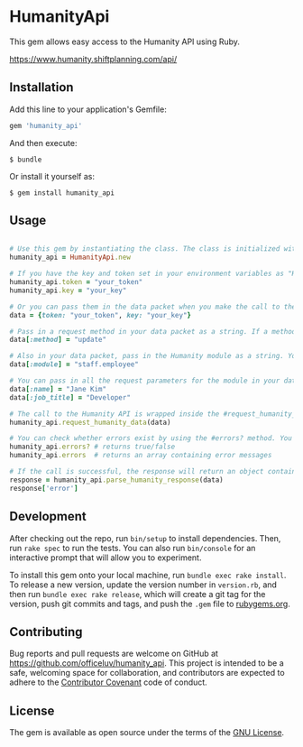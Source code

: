 # HumanityApi

This gem allows easy access to the Humanity API using Ruby.

https://www.humanity.shiftplanning.com/api/

## Installation

Add this line to your application's Gemfile:

```ruby
gem 'humanity_api'
```

And then execute:

    $ bundle

Or install it yourself as:

    $ gem install humanity_api

## Usage

```ruby

# Use this gem by instantiating the class. The class is initialized with a output format of 'json'. Currently, the output format can only be set as json.
humanity_api = HumanityApi.new

# If you have the key and token set in your environment variables as "HUMANITY_KEY" and "HUMANITY_TOKEN", the gem will find and use them. You can also access the key and token using getters and setters:
humanity_api.token = "your_token"
humanity_api.key = "your_key"

# Or you can pass them in the data packet when you make the call to the API:
data = {token: "your_token", key: "your_key"}

# Pass in a request method in your data packet as a string. If a method is not passed in, it will default to a get request.
data[:method] = "update"

# Also in your data packet, pass in the Humanity module as a string. You can see the full list of modules at https://www.humanity.shiftplanning.com/api/.
data[:module] = "staff.employee"

# You can pass in all the request parameters for the module in your data packet as well.
data[:name] = "Jane Kim"
data[:job_title] = "Developer"

# The call to the Humanity API is wrapped inside the #request_humanity_data method. Call this method with the data packet containing your request parameters.
humanity_api.request_humanity_data(data)

# You can check whether errors exist by using the #errors? method. You can also see which errors exist on the instance by using the errors getter.
humanity_api.errors? # returns true/false
humanity_api.errors  # returns an array containing error messages

# If the call is successful, the response will return an object containing the requested data from the Humanity API. Otherwise, it will return an object containing the error. You can check whether the errors on the response by accessing the 'error' key on the response object.
response = humanity_api.parse_humanity_response(data)
response['error']

```

## Development

After checking out the repo, run `bin/setup` to install dependencies. Then, run `rake spec` to run the tests. You can also run `bin/console` for an interactive prompt that will allow you to experiment.

To install this gem onto your local machine, run `bundle exec rake install`. To release a new version, update the version number in `version.rb`, and then run `bundle exec rake release`, which will create a git tag for the version, push git commits and tags, and push the `.gem` file to [rubygems.org](https://rubygems.org).

## Contributing

Bug reports and pull requests are welcome on GitHub at https://github.com/officeluv/humanity_api. This project is intended to be a safe, welcoming space for collaboration, and contributors are expected to adhere to the [Contributor Covenant](http://contributor-covenant.org) code of conduct.


## License

The gem is available as open source under the terms of the [GNU License](https://www.gnu.org/licenses/gpl-3.0.en.html).

